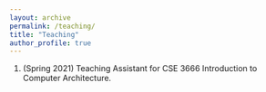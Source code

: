 ```yaml
---
layout: archive
permalink: /teaching/
title: "Teaching"
author_profile: true
---
```


1. (Spring 2021) Teaching Assistant for CSE 3666 Introduction to Computer Architecture.
